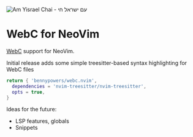 ![Am Yisrael Chai - עם ישראל חי](https://bennypowers.dev/assets/flag.am.yisrael.chai.png)

# WebC for NeoVim

[WebC](https://www.11ty.dev/docs/languages/webc/) support for NeoVim.

Initial release adds some simple treesitter-based syntax highlighting for WebC 
files

```lua
return { 'bennypowers/webc.nvim',
  dependencies = 'nvim-treesitter/nvim-treesitter',
  opts = true,
}
```

Ideas for the future:
- LSP features, globals
- Snippets

